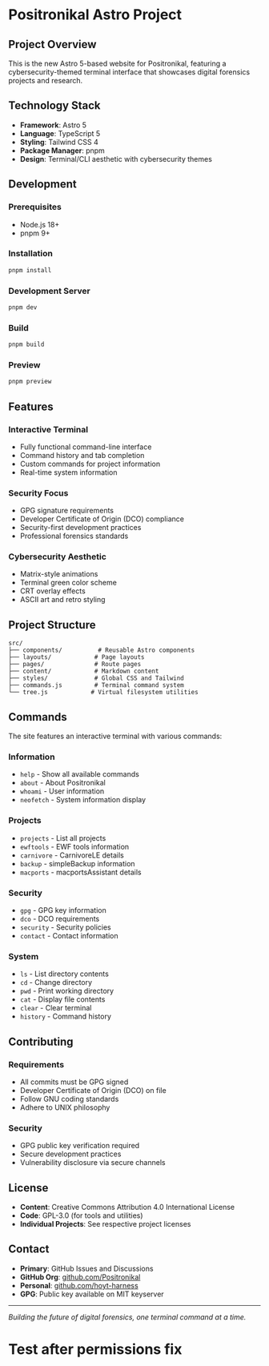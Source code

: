 # Positronikal Astro Project

## Project Overview

This is the new Astro 5-based website for Positronikal, featuring a cybersecurity-themed terminal interface that showcases digital forensics projects and research.

## Technology Stack

- **Framework**: Astro 5
- **Language**: TypeScript 5
- **Styling**: Tailwind CSS 4
- **Package Manager**: pnpm
- **Design**: Terminal/CLI aesthetic with cybersecurity themes

## Development

### Prerequisites

- Node.js 18+
- pnpm 9+

### Installation

```bash
pnpm install
```

### Development Server

```bash
pnpm dev
```

### Build

```bash
pnpm build
```

### Preview

```bash
pnpm preview
```

## Features

### Interactive Terminal

- Fully functional command-line interface
- Command history and tab completion
- Custom commands for project information
- Real-time system information

### Security Focus

- GPG signature requirements
- Developer Certificate of Origin (DCO) compliance
- Security-first development practices
- Professional forensics standards

### Cybersecurity Aesthetic

- Matrix-style animations
- Terminal green color scheme
- CRT overlay effects
- ASCII art and retro styling

## Project Structure

```
src/
├── components/          # Reusable Astro components
├── layouts/            # Page layouts
├── pages/              # Route pages
├── content/            # Markdown content
├── styles/             # Global CSS and Tailwind
├── commands.js         # Terminal command system
└── tree.js            # Virtual filesystem utilities
```

## Commands

The site features an interactive terminal with various commands:

### Information

- `help` - Show all available commands
- `about` - About Positronikal
- `whoami` - User information
- `neofetch` - System information display

### Projects

- `projects` - List all projects
- `ewftools` - EWF tools information
- `carnivore` - CarnivoreLE details
- `backup` - simpleBackup information
- `macports` - macportsAssistant details

### Security

- `gpg` - GPG key information
- `dco` - DCO requirements
- `security` - Security policies
- `contact` - Contact information

### System

- `ls` - List directory contents
- `cd` - Change directory
- `pwd` - Print working directory
- `cat` - Display file contents
- `clear` - Clear terminal
- `history` - Command history

## Contributing

### Requirements

- All commits must be GPG signed
- Developer Certificate of Origin (DCO) on file
- Follow GNU coding standards
- Adhere to UNIX philosophy

### Security

- GPG public key verification required
- Secure development practices
- Vulnerability disclosure via secure channels

## License

- **Content**: Creative Commons Attribution 4.0 International License
- **Code**: GPL-3.0 (for tools and utilities)
- **Individual Projects**: See respective project licenses

## Contact

- **Primary**: GitHub Issues and Discussions
- **GitHub Org**: [github.com/Positronikal](https://github.com/Positronikal)
- **Personal**: [github.com/hoyt-harness](https://github.com/hoyt-harness)
- **GPG**: Public key available on MIT keyserver

---

_Building the future of digital forensics, one terminal command at a time._
# Test after permissions fix
